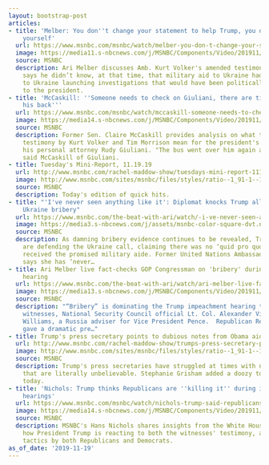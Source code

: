 ```yaml
---
layout: bootstrap-post
articles:
- title: 'Melber: You don''t change your statement to help Trump, you do it to help
    yourself'
  url: https://www.msnbc.com/msnbc/watch/melber-you-don-t-change-your-statement-to-help-trump-you-do-it-to-help-yourself-73712709768
  image: https://media11.s-nbcnews.com/j/MSNBC/Components/Video/201911/n_msnbc_helpyourself_191119_1920x1080.nbcnews-fp-1200-630.jpg
  source: MSNBC
  description: Ari Melber discusses Amb. Kurt Volker's amended testimony. He  now
    says he didn’t know, at that time, that military aid to Ukraine had been linked
    to Ukraine launching investigations that would have been politically advantageous
    to the president.
- title: 'McCaskill: ''Someone needs to check on Giuliani, there are tire marks over
    his back'''
  url: https://www.msnbc.com/msnbc/watch/mccaskill-someone-needs-to-check-on-giuliani-there-are-tire-marks-over-his-back-73713221656
  image: https://media14.s-nbcnews.com/j/MSNBC/Components/Video/201911/n_msnbc_clairetires_191119_1920x1080.nbcnews-fp-1200-630.jpg
  source: MSNBC
  description: Former Sen. Claire McCaskill provides analysis on what the afternoon
    testimony by Kurt Volker and Tim Morrison mean for the president's defense and
    his personal attorney Rudy Giuliani. "The bus went over him again and again,"
    said McCaskill of Giuliani.
- title: Tuesday's Mini-Report, 11.19.19
  url: http://www.msnbc.com/rachel-maddow-show/tuesdays-mini-report-111919
  image: http://www.msnbc.com/sites/msnbc/files/styles/ratio--1_91-1--1200x630/public/maddow_theminireport_general.png?itok=yLUr4wsw
  source: MSNBC
  description: Today's edition of quick hits.
- title: "'I've never seen anything like it': Diplomat knocks Trump allies defending
    Ukraine bribery"
  url: https://www.msnbc.com/the-beat-with-ari/watch/-i-ve-never-seen-anything-like-it-diplomat-knocks-trump-allies-defending-ukraine-bribery-73704005566
  image: https://media3.s-nbcnews.com/j/assets/msnbc-color-square-dvt.nbcnews-fp-1200-630.png
  source: MSNBC
  description: As damning bribery evidence continues to be revealed, Trump’s allies
    are defending the Ukraine call, claiming there was no ‘quid pro quo’ because Ukraine
    received the promised military aide. Former United Nations Ambassador Nancy Soderberg
    says she has ‘never…
- title: Ari Melber live fact-checks GOP Congressman on 'bribery' during impeachment
    hearing
  url: https://www.msnbc.com/the-beat-with-ari/watch/ari-melber-live-fact-checks-gop-congressman-on-bribery-during-impeachment-hearing-73700421517
  image: https://media13.s-nbcnews.com/j/MSNBC/Components/Video/201911/n_ari_factcheck_191119_1920x1080.nbcnews-fp-1200-630.jpg
  source: MSNBC
  description: "“Bribery” is dominating the Trump impeachment hearing today with key
    witnesses, National Security Council official Lt. Col. Alexander Vindman and Jennifer
    Williams, a Russia adviser for Vice President Pence.  Republican Rep. John Ratcliffe
    gave a dramatic pre…"
- title: Trump's press secretary points to dubious notes from Obama aides
  url: http://www.msnbc.com/rachel-maddow-show/trumps-press-secretary-points-dubious-notes-obama-aides
  image: http://www.msnbc.com/sites/msnbc/files/styles/ratio--1_91-1--1200x630/public/ap_19312583996698.jpg?itok=lV8spH50
  source: MSNBC
  description: Trump's press secretaries have struggled at times with notable claims
    that are literally unbelievable. Stephanie Grisham added a doozy to that list
    today.
- title: 'Nichols: Trump thinks Republicans are ''killing it'' during impeachment
    hearings'
  url: https://www.msnbc.com/msnbc/watch/nichols-trump-said-republicans-were-killing-it-during-impeachment-hearings-73696837818
  image: https://media14.s-nbcnews.com/j/MSNBC/Components/Video/201911/n_msnbc_killingit_191119_1920x1080.nbcnews-fp-1200-630.jpg
  source: MSNBC
  description: MSNBC's Hans Nichols shares insights from the White House, and details
    how President Trump is reacting to both the witnesses' testimony, and the questioning
    tactics by both Republicans and Democrats.
as_of_date: '2019-11-19'
---
```


